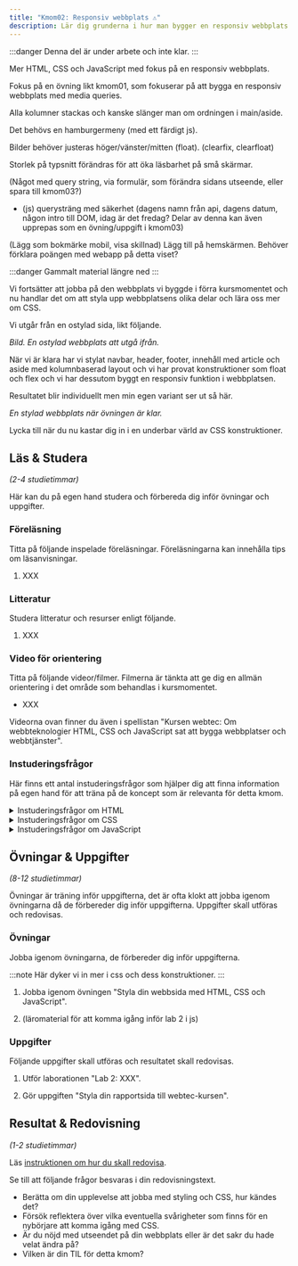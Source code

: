 ```yaml
---
title: "Kmom02: Responsiv webbplats ⚠️" 
description: Lär dig grunderna i hur man bygger en responsiv webbplats.
---
```


:::danger
Denna del är under arbete och inte klar.
:::

Mer HTML, CSS och JavaScript med fokus på en responsiv webbplats.

Fokus på en övning likt kmom01, som fokuserar på att bygga en responsiv webbplats med media queries. 

Alla kolumner stackas och kanske slänger man om ordningen i main/aside.

Det behövs en hamburgermeny (med ett färdigt js).

Bilder behöver justeras höger/vänster/mitten (float). (clearfix, clearfloat)

Storlek på typsnitt förändras för att öka läsbarhet på små skärmar.

(Något med query string, via formulär, som förändra sidans utseende, eller spara till kmom03?)

* (js) querysträng med säkerhet (dagens namn från api, dagens datum, någon intro till DOM, idag är det fredag? Delar av denna kan även upprepas som en övning/uppgift i kmom03)

(Lägg som bokmärke mobil, visa skillnad) Lägg till på hemskärmen. Behöver förklara poängen med webapp på detta viset?




:::danger
Gammalt material längre ned
:::


Vi fortsätter att jobba på den webbplats vi byggde i förra kursmomentet och nu handlar det om att styla upp webbplatsens olika delar och lära oss mer om CSS.

Vi utgår från en ostylad sida, likt följande.

_Bild. En ostylad webbplats att utgå ifrån._

När vi är klara har vi stylat navbar, header, footer, innehåll med article och aside med kolumnbaserad layout och vi har provat konstruktioner som float och flex och vi har dessutom byggt en responsiv funktion i webbplatsen.

Resultatet blir individuellt men min egen variant ser ut så här.

_En stylad webbplats när övningen är klar._

Lycka till när du nu kastar dig in i en underbar värld av CSS konstruktioner.



## Läs & Studera

_(2-4 studietimmar)_

Här kan du på egen hand studera och förbereda dig inför övningar och uppgifter.




### Föreläsning

Titta på följande inspelade föreläsningar. Föreläsningarna kan innehålla tips om läsanvisningar.

1. XXX



### Litteratur

Studera litteratur och resurser enligt följande.

1. XXX



### Video för orientering

Titta på följande videor/filmer. Filmerna är tänkta att ge dig en allmän orientering i det område som behandlas i kursmomentet.

* XXX

Videorna ovan finner du även i spellistan "Kursen webtec: Om webbteknologier HTML, CSS och JavaScript sat att bygga webbplatser och webbtjänster".



### Instuderingsfrågor

Här finns ett antal instuderingsfrågor som hjälper dig att finna information på egen hand för att träna på de koncept som är relevanta för detta kmom.

<details>
<summary>Instuderingsfrågor om HTML</summary>

1. Vad står HTML för?

</details>

<details>
<summary>Instuderingsfrågor om CSS</summary>

1. Vad står CSS för?

</details>

<details>
<summary>Instuderingsfrågor om JavaScript</summary>

1. Ge en kort historik över programmeringsspråket JavaScript.

</details>



## Övningar & Uppgifter

_(8-12 studietimmar)_

Övningar är träning inför uppgifterna, det är ofta klokt att jobba igenom övningarna då de förbereder dig inför uppgifterna. Uppgifter skall utföras och redovisas.



### Övningar

Jobba igenom övningarna, de förbereder dig inför uppgifterna.

:::note
Här dyker vi in mer i css och dess konstruktioner.
:::

1. Jobba igenom övningen "Styla din webbsida med HTML, CSS och JavaScript".


1. (läromaterial för att komma igång inför lab 2 i js)



### Uppgifter

Följande uppgifter skall utföras och resultatet skall redovisas.

1. Utför laborationen "Lab 2: XXX".

1. Gör uppgiften "Styla din rapportsida till webtec-kursen".



## Resultat & Redovisning

_(1-2 studietimmar)_

Läs [instruktionen om hur du skall redovisa]().

Se till att följande frågor besvaras i din redovisningstext.

* Berätta om din upplevelse att jobba med styling och CSS, hur kändes det?
* Försök reflektera över vilka eventuella svårigheter som finns för en nybörjare att komma igång med CSS.
* Är du nöjd med utseendet på din webbplats eller är det sakr du hade velat ändra på?
* Vilken är din TIL för detta kmom?


